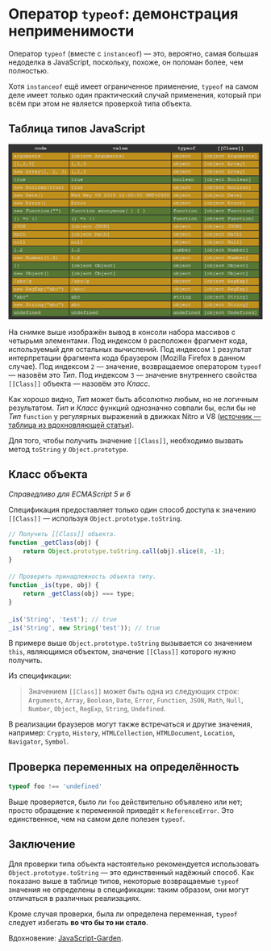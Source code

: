 # Оператор `typeof`: демонстрация неприменимости

Оператор `typeof` (вместе с `instanceof`) — это, вероятно, самая большая недоделка в JavaScript,
поскольку, похоже, он поломан более, чем полностью.

Хотя `instanceof` ещё имеет ограниченное применение,
`typeof` на самом деле имеет только один практический случай применения,
который при всём при этом не является проверкой типа объекта.

## Таблица типов JavaScript
![`[[Class]]` vs. `typeof`](resource/typeof.png)

На снимке выше изображён вывод в консоли набора массивов с четырьмя элементами.
Под индексом `0` расположен фрагмент кода, используемый для остальных вычислений.
Под индексом `1` результат интерпретации фрагмента кода браузером (Mozilla Firefox в данном случае).
Под индексом `2` — значение, возвращаемое оператором `typeof` — назовём это *Тип*.
Под индексом `3` — значение внутреннего свойства `[[Class]]` объекта — назовём это *Класс*.

Как хорошо видно, *Тип* может быть абсолютно любым, но не логичным результатом.
*Тип* и *Класс* функций однозначно совпали бы, если бы не *Тип* `function` у регулярных выражений в движках Nitro и V8
([источник — таблица из вдохновляющей статьи](https://bonsaiden.github.io/JavaScript-Garden/ru/#types.typeof)).

Для того, чтобы получить значение `[[Class]]`, необходимо вызвать метод `toString` у `Object.prototype`.

## Класс объекта
*Справедливо для ECMAScript 5 и 6*

Спецификация предоставляет только один способ доступа к значению `[[Class]]` — используя `Object.prototype.toString`.
~~~javascript
// Получить [[Class]] объекта.
function _getClass(obj) {
    return Object.prototype.toString.call(obj).slice(8, -1);
}

// Проверить принадлежность объекта типу.
function _is(type, obj) {
    return _getClass(obj) === type;
}

_is('String', 'test'); // true
_is('String', new String('test')); // true
~~~

В примере выше `Object.prototype.toString` вызывается со значением `this`,
являющимся объектом, значение `[[Class]]` которого нужно получить.

Из спецификации:
> Значением `[[Class]]` может быть одна из следующих строк:
>`Arguments`, `Array`, `Boolean`, `Date`, `Error`, `Function`, `JSON`, `Math`, `Null`, `Number`, `Object`, `RegExp`,
>`String`, `Undefined`.

В реализации браузеров могут также встречаться и другие значения, например:
`Crypto`, `History`, `HTMLCollection`, `HTMLDocument`, `Location`, `Navigator`, `Symbol`.

## Проверка переменных на определённость
~~~javascript
typeof foo !== 'undefined'
~~~
Выше проверяется, было ли `foo` действительно объявлено или нет;
просто обращение к переменной приведёт к `ReferenceError`.
Это единственное, чем на самом деле полезен `typeof`.

## Заключение
Для проверки типа объекта настоятельно рекомендуется использовать `Object.prototype.toString`
— это единственный надёжный способ.
Как показано выше в таблице типов, некоторые возвращаемые `typeof` значения не определены в спецификации:
таким образом, они могут отличаться в различных реализациях.

Кроме случая проверки, была ли определена переменная, `typeof` следует избегать **во что бы то ни стало**.

Вдохновение: [JavaScript-Garden](https://bonsaiden.github.io/JavaScript-Garden/ru/).
